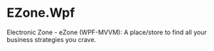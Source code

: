 # EZone.Wpf
Electronic Zone - eZone (WPF-MVVM): A place/store to find all your business strategies you crave.
